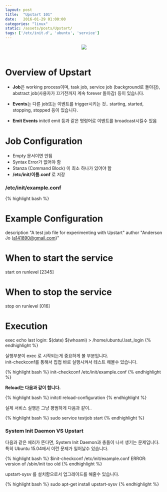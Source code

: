 ```yaml
---
layout: post
title:  "Upstart 101"
date:   2016-01-29 01:00:00
categories: "linux"
static: /assets/posts/Upstart/
tags: ['/etc/init.d', 'ubuntu', 'service']
---
```


<header>
<img src="{{ page.static }}upstart-logo.png" class="img-responsive img-rounded">
</header>

# Overview of Upstart

* **Job**은 working process이며, task job, service job (background로 돌아감),<br>
abstract job(사용자가 끄기전까지 계속 forever 돌아감) 등이 있습니다.

* **Events**는 다른 job또는 이벤트를 trigger시키는 것.. starting, started, stopping, stopped 등이 있습니다.

* **Emit Events** initctl emit <event> 등과 같은 명령어로 이벤트를 broadcast시킬수 있음


# Job Configuration

* Empty 문서이면 안됨
* Syntax Error가 없어야 함
* Stanza (Command Block) 이 최소 하나가 있어야 함
* **/etc/init/이름.conf** 로 저장

### /etc/init/example.conf

{% highlight bash %}
# Example Configuration

description  "A test job file for experimenting with Upstart"
author "Anderson Jo (a141890@gmail.com)"

# When to start the service
start on runlevel [2345]

# When to stop the service
stop on runlevel [016]

# Execution
exec echo last login: $(date) $(whoami) > /home/ubuntu/.last_login
{% endhighlight %}

실행부분이 exec 로 시작되는게 중요하게 볼 부분입니다.<br>
init-checkconf를 통해서 집접 바로 실행시켜서 테스트 해볼수 있습니다.

{% highlight bash %}
init-checkconf /etc/init/example.conf
{% endhighlight %}


**Reload는 다음과 같이 합니다.**

{% highlight bash %}
initctl reload-configuration
{% endhighlight %}

실제 서비스 실행은 그냥 평범하게 다음과 같이..

{% highlight bash %}
sudo service testjob start
{% endhighlight %}


### System Init Daemon VS Upstart

다음과 같은 에러가 뜬다면, System Init Daemon과 충돌이 나서 생기는 문제입니다.<br>
특히 Ubuntu 15.04에서 이런 문제가 일어날수 있습니다.

{% highlight bash %}
$init-checkconf /etc/init/example.conf
ERROR: version of /sbin/init too old
{% endhighlight %}

upstart-sysv 를 설치함으로서 업그레이드를 해줄수 있습니다.

{% highlight bash %}
sudo apt-get install upstart-sysv
{% endhighlight %}








